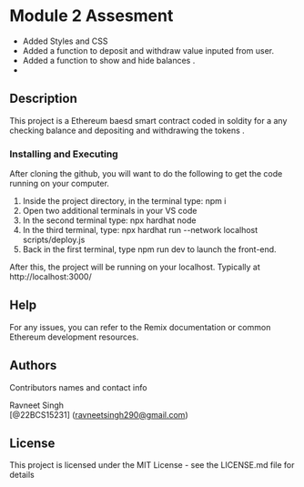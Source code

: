 # Module 2 Assesment 

* Added Styles and CSS
* Added a function to deposit and withdraw value inputed from user.
* Added a function to show and hide balances .
* 
## Description

This project is a Ethereum baesd smart contract coded in soldity for a any checking balance and depositing and withdrawing the tokens .

### Installing and Executing

After cloning the github, you will want to do the following to get the code running on your computer.

1. Inside the project directory, in the terminal type: npm i
2. Open two additional terminals in your VS code
3. In the second terminal type: npx hardhat node
4. In the third terminal, type: npx hardhat run --network localhost scripts/deploy.js
5. Back in the first terminal, type npm run dev to launch the front-end.

After this, the project will be running on your localhost. 
Typically at http://localhost:3000/

## Help

For any issues, you can refer to the Remix documentation or common Ethereum development resources.

## Authors

Contributors names and contact info

Ravneet Singh  
[@22BCS15231] (ravneetsingh290@gmail.com)


## License

This project is licensed under the MIT License - see the LICENSE.md file for details

